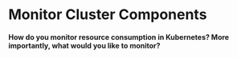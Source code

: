 # Monitor Cluster Components

#### How do you monitor resource consumption in Kubernetes? More importantly, what would you like to monitor?
